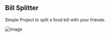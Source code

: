 ## Bill Splitter

Simple Project to split a food bill with your friends.

![image](https://github.com/akshithg05/bill-splitter/assets/90089033/e5b49346-c155-45ff-a2f7-e69721f28cb3)
